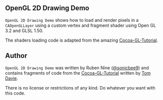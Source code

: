 ## OpenGL 2D Drawing Demo ##

`OpenGL 2D Drawing Demo` shows how to load and render pixels in a `CAOpenGLLayer` using a custom vertex and fragment shader using Open GL 3.2 and GLSL 1.50.

The shaders loading code is adapted from the amazing [Cocoa-GL-Tutorial](https://github.com/beelsebob/Cocoa-GL-Tutorial).

## Author ##

`OpenGL 2D Drawing Demo` was written by Ruben Nine ([@sonicbee9](https://twitter.com/sonicbee9)) and contains fragments of code from the [Cocoa-GL-Tutorial](https://github.com/beelsebob/Cocoa-GL-Tutorial) written by [Tom Davie](https://github.com/beelsebob).

There is no license or restrictions of any kind. Do whatever you want with this code.
